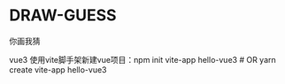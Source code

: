 # DRAW-GUESS
你画我猜

vue3
使用vite脚手架新建vue项目：npm init vite-app hello-vue3 # OR yarn create vite-app hello-vue3